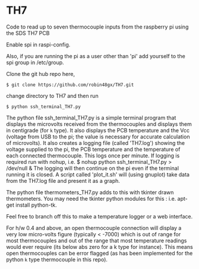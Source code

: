 # TH7
Code to read up to seven thermocouple inputs  from the raspberry pi using the SDS TH7 PCB

Enable spi in raspi-config.

Also, if you are running the pi as a user other than 'pi' add yourself to the spi group 
in /etc/group.

Clone the git hub repo here,

    $ git clone https://github.com/robin48gx/TH7.git 


change directory to TH7 and then run

    $ python ssh_terminal_TH7.py

The python file ssh_terminal_TH7.py is a simple terminal program
that displays the microvolts received from
the thermocouples and displays them in centigrade (for `k` type).
It also displays the PCB temperature and  the Vcc (voltage from USB to the pi;
the value is necessary for accurate calculation of microvolts).
It also creates a logging file (called 'TH7.log') showing the voltage supplied to the pi, the 
PCB temperature and the temperature of each connected thermocouple. This logs once per minute.
If logging is required run with nohup, i.e.
    $ nohup python ssh_terminal_TH7.py > /dev/null &
The logging will then continue on the pi even if the terminal running it is closed.
A script called 'plot_it.sh' will (using gnuplot) take data from the TH7.log file
and present it as a graph.

The python file thermometers_TH7.py adds to this with 
tkinter drawn thermometers. You may need the tkinter python 
modules for this : i.e. apt-get install python-tk.

Feel free to branch off this to make a temperature logger or a web interface.

For h/w 0.4 and above, an open thermocouple connection will display a very low 
micro-volts figure (typically < -7000) which is out of range for most thermocouples
and out of the range that most temperature readings would ever require (its below
abs zero for a k type for instance).
This means open thermocouples can be error flagged (as has been implemented for the
python `k` type thermocouple in this repo).
